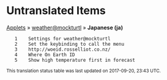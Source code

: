 # Untranslated Items
[Applets](../../../README.md) &#187; [weather@mockturtl](../README.md) &#187; **Japanese (ja)**

       1	Settings for weather@mockturtl
       2	Set the keybinding to call the menu
       3	http://woeid.rosselliot.co.nz/
       4	Where On Earth ID
       5	Show high temperature first in forecast

<sup>This translation status table was last updated on 2017-09-20, 23:43 UTC.</sup>
